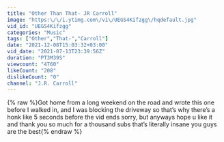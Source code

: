 ```yaml
---
title: "Other Than That- JR Carroll"
image: "https:\/\/i.ytimg.com\/vi\/UEGS4Kifzgg\/hqdefault.jpg"
vid_id: "UEGS4Kifzgg"
categories: "Music"
tags: ["Other","That-","Carroll"]
date: "2021-12-08T15:03:32+03:00"
vid_date: "2021-07-13T23:39:56Z"
duration: "PT3M39S"
viewcount: "4760"
likeCount: "208"
dislikeCount: "0"
channel: "J.R. Carroll"
---
```

{% raw %}Got home from a long weekend on the road and wrote this one before I walked in, and I was blocking the driveway so that’s why there’s a honk like 5 seconds before the vid ends sorry, but anyways hope u like it and thank you so much for a thousand subs that’s literally insane you guys are the best{% endraw %}
